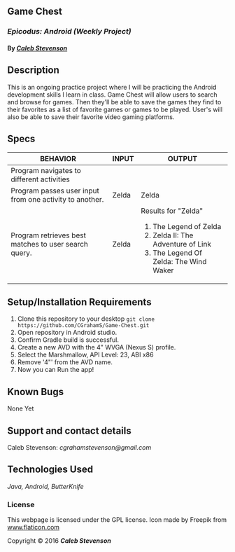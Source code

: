 ## Game Chest
### _Epicodus: Android (Weekly Project)_

#### By _[**Caleb Stevenson**](https://github.com/CGrahamS)_

## Description

This is an ongoing practice project where I will be practicing the Android development skills I learn in class.
Game Chest will allow users to search and browse for games. Then they'll be able to save the games they find to their favorites as a list of favorite games or games to be played. User's will also be able to save their favorite video gaming platforms.

## Specs

| BEHAVIOR                                                | INPUT    | OUTPUT   |
|---------------------------------------------------------|----------|----------|
| Program navigates to different activities               |          |          |
| Program passes user input from one activity to another. | Zelda    | Zelda
| Program retrieves best matches to user search query.    | Zelda    | Results for "Zelda" <ol><li>The Legend of Zelda</li><li>Zelda II: The Adventure of Link</li><li>The Legend Of Zelda: The Wind Waker</li></ol>|

## Setup/Installation Requirements

1. Clone this repository to your desktop `git clone https://github.com/CGrahamS/Game-Chest.git`
2. Open repository in Android studio.
3. Confirm Gradle build is successful.
4. Create a new AVD with the 4" WVGA (Nexus S) profile.
5. Select the Marshmallow, API Level: 23, ABI x86
6. Remove '4"' from the AVD name.
7. Now you can Run the app!

## Known Bugs

None Yet

## Support and contact details

Caleb Stevenson: _cgrahamstevenson@gmail.com_

## Technologies Used

_Java,
Android,
ButterKnife_

### License

This webpage is licensed under the GPL license.
Icon made by Freepik from www.flaticon.com 

Copyright &copy; 2016 **_Caleb Stevenson_**

